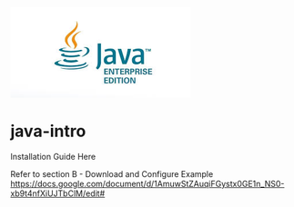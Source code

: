 <img src="/pic/JEE.jpg" class="center">

# java-intro

Installation Guide Here

Refer to section B - Download and Configure Example
https://docs.google.com/document/d/1AmuwStZAuqiFGystx0GE1n_NS0-xb9t4nfXiUJTbClM/edit#
